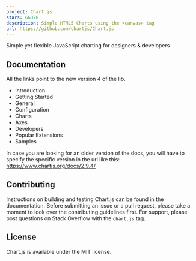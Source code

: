```yaml
---
project: Chart.js
stars: 66378
description: Simple HTML5 Charts using the <canvas> tag
url: https://github.com/chartjs/Chart.js
---
```


  
Simple yet flexible JavaScript charting for designers & developers

Documentation
-------------

All the links point to the new version 4 of the lib.

-   Introduction
-   Getting Started
-   General
-   Configuration
-   Charts
-   Axes
-   Developers
-   Popular Extensions
-   Samples

In case you are looking for an older version of the docs, you will have to specify the specific version in the url like this: https://www.chartjs.org/docs/2.9.4/

Contributing
------------

Instructions on building and testing Chart.js can be found in the documentation. Before submitting an issue or a pull request, please take a moment to look over the contributing guidelines first. For support, please post questions on Stack Overflow with the `chart.js` tag.

License
-------

Chart.js is available under the MIT license.
